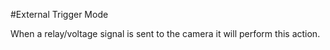 #External Trigger Mode

When a relay/voltage signal is sent to the camera it will perform this action.